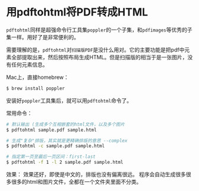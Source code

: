 # 用pdftohtml将PDF转成HTML
`pdftohtml`同样是超强命令行工具集`poppler`的一个子集，和`pdfimages`等优秀的子集一样。用好了是非常便利的。

需要理解的是，`pdftohtml`对`扫描版PDF`是没什么用对。它的主要功能是把pdf中元素全部提取出来，然后按照布局生成HTML。但是扫描版的相当于是一张图片，没有任何元素信息。

Mac上，直接homebrew：
```sh
$ brew install poppler
```
安装好`poppler`工具集后，就可以用`pdftohtml`命令了。

常用命令：
```sh
# 默认输出 (生成多个互相嵌套的html文件，以及多个图片
$ pdftohtml sample.pdf sample.html

# 生成"复杂"排版，其实就是更精确排版的意思 --complex
$ pdftohtml -c sample.pdf sample.html

# 指定第一页至最后一页区间：first-last
$ pdftohtml -f 1 -l 2 sample.pdf sample.html
```

效果：
效果还好，即使是中文的，排版也没有偏离很远。
程序会自动生成很多很多很多的html和图片文件，全都在一个文件夹里面不分类。
